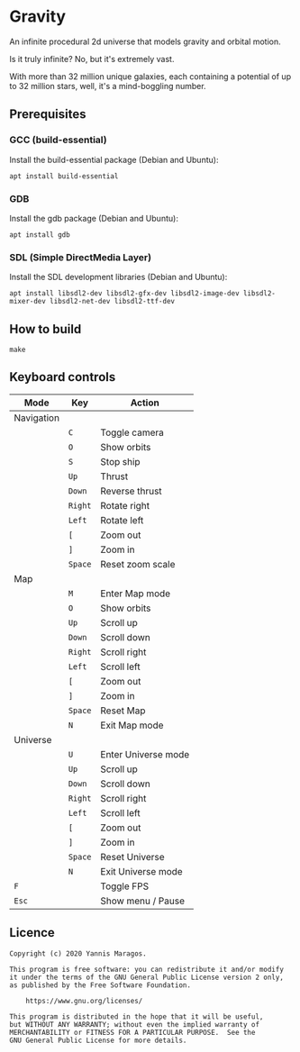 # Gravity

An infinite procedural 2d universe that models gravity and orbital motion.

Is it truly infinite? No, but it's extremely vast.

With more than 32 million unique galaxies, each containing a potential of up to 32 million stars, well, it's a mind-boggling number.

## Prerequisites

### GCC (build-essential)

Install the build-essential package (Debian and Ubuntu):

```
apt install build-essential
```

### GDB

Install the gdb package (Debian and Ubuntu):

```
apt install gdb
```

### SDL (Simple DirectMedia Layer)

Install the SDL development libraries (Debian and Ubuntu):

```
apt install libsdl2-dev libsdl2-gfx-dev libsdl2-image-dev libsdl2-mixer-dev libsdl2-net-dev libsdl2-ttf-dev
```

## How to build

```
make
```

## Keyboard controls

| Mode       | Key     | Action              |
| ---------- | ------- | ------------------- |
| Navigation |         |                     |
|            | `C`     | Toggle camera       |
|            | `O`     | Show orbits         |
|            | `S`     | Stop ship           |
|            | `Up`    | Thrust              |
|            | `Down`  | Reverse thrust      |
|            | `Right` | Rotate right        |
|            | `Left`  | Rotate left         |
|            | `[`     | Zoom out            |
|            | `]`     | Zoom in             |
|            | `Space` | Reset zoom scale    |
| Map        |         |                     |
|            | `M`     | Enter Map mode      |
|            | `O`     | Show orbits         |
|            | `Up`    | Scroll up           |
|            | `Down`  | Scroll down         |
|            | `Right` | Scroll right        |
|            | `Left`  | Scroll left         |
|            | `[`     | Zoom out            |
|            | `]`     | Zoom in             |
|            | `Space` | Reset Map           |
|            | `N`     | Exit Map mode       |
| Universe   |         |                     |
|            | `U`     | Enter Universe mode |
|            | `Up`    | Scroll up           |
|            | `Down`  | Scroll down         |
|            | `Right` | Scroll right        |
|            | `Left`  | Scroll left         |
|            | `[`     | Zoom out            |
|            | `]`     | Zoom in             |
|            | `Space` | Reset Universe      |
|            | `N`     | Exit Universe mode  |
| `F`        |         | Toggle FPS          |
| `Esc`      |         | Show menu / Pause   |

## Licence

    Copyright (c) 2020 Yannis Maragos.

    This program is free software: you can redistribute it and/or modify
    it under the terms of the GNU General Public License version 2 only,
    as published by the Free Software Foundation.

        https://www.gnu.org/licenses/

    This program is distributed in the hope that it will be useful,
    but WITHOUT ANY WARRANTY; without even the implied warranty of
    MERCHANTABILITY or FITNESS FOR A PARTICULAR PURPOSE.  See the
    GNU General Public License for more details.
